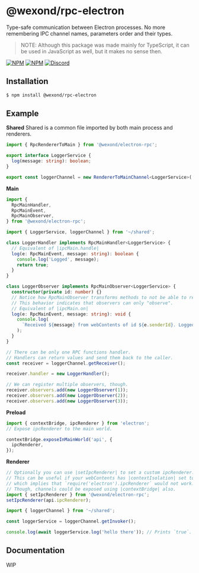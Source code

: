 # @wexond/rpc-electron

Type-safe communication between Electron processes.
No more remembering IPC channel names, parameters order and their types.

> NOTE: Although this package was made mainly for TypeScript, it can be used in JavaScript as well, but it makes no sense then.

[![NPM](https://img.shields.io/npm/v/@wexond/rpc-electron.svg?style=flat-square)](https://www.npmjs.com/package/@wexond/rpc-electron)
[![NPM](https://img.shields.io/npm/dm/@wexond/rpc-electron?style=flat-square)](https://www.npmjs.com/package/@wexond/rpc-electron)
[![Discord](https://discordapp.com/api/guilds/307605794680209409/widget.png?style=shield)](https://discord.gg/P7Vn4VX)

## Installation

```bash
$ npm install @wexond/rpc-electron
```

## Example

**Shared**
Shared is a common file imported by both main process and renderers.

```ts
import { RpcRendererToMain } from '@wexond/electron-rpc';

export interface LoggerService {
  log(message: string): boolean;
}

export const loggerChannel = new RendererToMainChannel<LoggerService>('logger');
```

**Main**

```ts
import {
  RpcMainHandler,
  RpcMainEvent,
  RpcMainObserver,
} from '@wexond/electron-rpc';

import { LoggerService, loggerChannel } from '~/shared';

class LoggerHandler implements RpcMainHandler<LoggerService> {
  // Equivalent of |ipcMain.handle|
  log(e: RpcMainEvent, message: string): boolean {
    console.log('Logged', message);
    return true;
  }
}

class LoggerObserver implements RpcMainObserver<LoggerService> {
  constructor(private id: number) {}
  // Notice how RpcMainObserver transforms methods to not be able to return.
  // This behavior indicates that observers can only "observe".
  // Equivalent of |ipcMain.on|
  log(e: RpcMainEvent, message: string): void {
    console.log(
      `Received ${message} from webContents of id ${e.senderId}. Logged in observer of id ${this.id}`,
    );
  }
}

// There can be only one RPC functions handler.
// Handlers can return values and send them back to the caller.
const receiver = loggerChannel.getReceiver();

receiver.handler = new LoggerHandler();

// We can register multiple observers, though.
receiver.observers.add(new LoggerObserver(1));
receiver.observers.add(new LoggerObserver(2));
receiver.observers.add(new LoggerObserver(3));
```

**Preload**

```ts
import { contextBridge, ipcRenderer } from 'electron';
// Expose ipcRenderer to the main world.

contextBridge.exposeInMainWorld('api', {
  ipcRenderer,
});
```

**Renderer**

```ts
// Optionally you can use |setIpcRenderer| to set a custom ipcRenderer.
// This can be useful if your webContents has |contextIsolation| set to true,
// which implies that `require('electron').ipcRenderer` would not work.
// Though, channels could be exposed using |contextBridge| also.
import { setIpcRenderer } from '@wexond/electron-rpc';
setIpcRenderer(api.ipcRenderer);

import { loggerChannel } from '~/shared';

const loggerService = loggerChannel.getInvoker();

console.log(await loggerService.log('hello there')); // Prints `true`.
```

## Documentation

WIP
